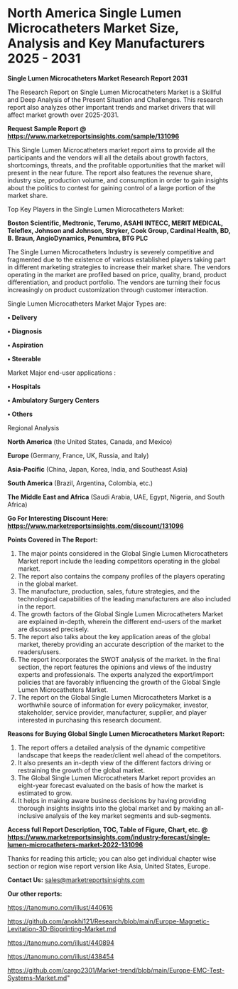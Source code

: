 # North America Single Lumen Microcatheters Market Size, Analysis and Key Manufacturers 2025 - 2031

<strong>Single Lumen Microcatheters Market Research Report 2031</strong>

The Research Report on Single Lumen Microcatheters Market is a Skillful and Deep Analysis of the Present Situation and Challenges. This research report also analyzes other important trends and market drivers that will affect market growth over 2025-2031.

<strong>Request Sample Report @ <a href=https://www.marketreportsinsights.com/sample/131096>https://www.marketreportsinsights.com/sample/131096</a></strong>

This Single Lumen Microcatheters market report aims to provide all the participants and the vendors will all the details about growth factors, shortcomings, threats, and the profitable opportunities that the market will present in the near future. The report also features the revenue share, industry size, production volume, and consumption in order to gain insights about the politics to contest for gaining control of a large portion of the market share.

Top Key Players in the Single Lumen Microcatheters Market:

<strong>Boston Scientific, Medtronic, Terumo, ASAHI INTECC, MERIT MEDICAL, Teleflex, Johnson and Johnson, Stryker, Cook Group, Cardinal Health, BD, B. Braun, AngioDynamics, Penumbra, BTG PLC</strong>

The Single Lumen Microcatheters Industry is severely competitive and fragmented due to the existence of various established players taking part in different marketing strategies to increase their market share. The vendors operating in the market are profiled based on price, quality, brand, product differentiation, and product portfolio. The vendors are turning their focus increasingly on product customization through customer interaction.

Single Lumen Microcatheters Market Major Types are:

<strong>• Delivery

• Diagnosis

• Aspiration

• Steerable</strong>

Market Major end-user applications :

<strong>• Hospitals

• Ambulatory Surgery Centers

• Others</strong>

Regional Analysis

</u><strong><b>North America</b></strong> (the United States, Canada, and Mexico)

<strong><b>Europe </b></strong>(Germany, France, UK, Russia, and Italy)

<strong><b>Asia-Pacific</b></strong> (China, Japan, Korea, India, and Southeast Asia)

<strong><b>South America</b></strong> (Brazil, Argentina, Colombia, etc.)

<strong><b>The Middle East and Africa</b></strong> (Saudi Arabia, UAE, Egypt, Nigeria, and South Africa)

<strong>Go For Interesting Discount Here: <a href=https://www.marketreportsinsights.com/discount/131096>https://www.marketreportsinsights.com/discount/131096</a></strong>

<strong>Points Covered in The Report:</strong>
<ol>
  <li>The major points considered in the Global Single Lumen Microcatheters Market report include the leading competitors operating in the global market.</li>
  <li>The report also contains the company profiles of the players operating in the global market.</li>
  <li>The manufacture, production, sales, future strategies, and the technological capabilities of the leading manufacturers are also included in the report.</li>
  <li>The growth factors of the Global Single Lumen Microcatheters Market are explained in-depth, wherein the different end-users of the market are discussed precisely.</li>
  <li>The report also talks about the key application areas of the global market, thereby providing an accurate description of the market to the readers/users.</li>
  <li>The report incorporates the SWOT analysis of the market. In the final section, the report features the opinions and views of the industry experts and professionals. The experts analyzed the export/import policies that are favorably influencing the growth of the Global Single Lumen Microcatheters Market.</li>
  <li>The report on the Global Single Lumen Microcatheters Market is a worthwhile source of information for every policymaker, investor, stakeholder, service provider, manufacturer, supplier, and player interested in purchasing this research document.</li>
</ol>
<strong>Reasons for Buying Global Single Lumen Microcatheters Market Report:</strong>

<ol>
  <li>The report offers a detailed analysis of the dynamic competitive landscape that keeps the reader/client well ahead of the competitors.</li>
  <li>It also presents an in-depth view of the different factors driving or restraining the growth of the global market.</li>
  <li>The Global Single Lumen Microcatheters Market report provides an eight-year forecast evaluated on the basis of how the market is estimated to grow.</li>
  <li>It helps in making aware business decisions by having providing thorough insights insights into the global market and by making an all-inclusive analysis of the key market segments and sub-segments.</li>
</ol>
<strong>Access full Report Description, TOC, Table of Figure, Chart, etc. @ <a href=https://www.marketreportsinsights.com/industry-forecast/single-lumen-microcatheters-market-2022-131096>https://www.marketreportsinsights.com/industry-forecast/single-lumen-microcatheters-market-2022-131096</a></strong>


Thanks for reading this article; you can also get individual chapter wise section or region wise report version like Asia, United States, Europe.

<strong>Contact Us:</strong>
sales@marketreportsinsights.com

<strong>Our other reports:</strong>

<a href=https://tanomuno.com/illust/440616>https://tanomuno.com/illust/440616</a>

<a href=https://github.com/anokhi121/Research/blob/main/Europe-Magnetic-Levitation-3D-Bioprinting-Market.md>https://github.com/anokhi121/Research/blob/main/Europe-Magnetic-Levitation-3D-Bioprinting-Market.md</a>

<a href=https://tanomuno.com/illust/440894>https://tanomuno.com/illust/440894</a>

<a href=https://tanomuno.com/illust/438454>https://tanomuno.com/illust/438454</a>

<a href=https://github.com/cargo2301/Market-trend/blob/main/Europe-EMC-Test-Systems-Market.md>https://github.com/cargo2301/Market-trend/blob/main/Europe-EMC-Test-Systems-Market.md</a>"

